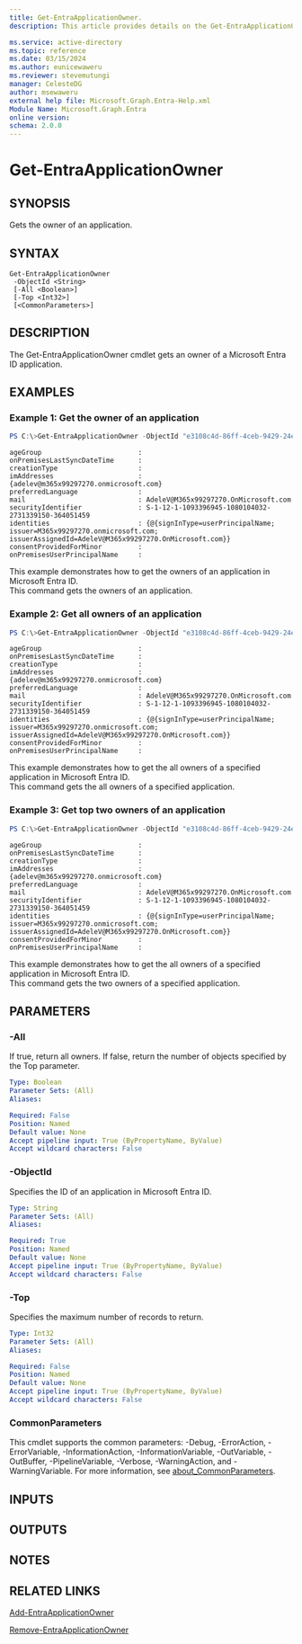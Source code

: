 ```yaml
---
title: Get-EntraApplicationOwner.
description: This article provides details on the Get-EntraApplicationOwner command.

ms.service: active-directory
ms.topic: reference
ms.date: 03/15/2024
ms.author: eunicewaweru
ms.reviewer: stevemutungi
manager: CelesteDG
author: msewaweru
external help file: Microsoft.Graph.Entra-Help.xml
Module Name: Microsoft.Graph.Entra
online version:
schema: 2.0.0
---
```


# Get-EntraApplicationOwner

## SYNOPSIS
Gets the owner of an application.

## SYNTAX

```
Get-EntraApplicationOwner 
 -ObjectId <String> 
 [-All <Boolean>] 
 [-Top <Int32>] 
 [<CommonParameters>]
```

## DESCRIPTION
The Get-EntraApplicationOwner cmdlet gets an owner of a Microsoft Entra ID application.

## EXAMPLES

### Example 1: Get the owner of an application
```powershell
PS C:\>Get-EntraApplicationOwner -ObjectId "e3108c4d-86ff-4ceb-9429-24e85b4b8cea"
```
```output
ageGroup                        :
onPremisesLastSyncDateTime      :
creationType                    :
imAddresses                     : {adelev@m365x99297270.onmicrosoft.com}
preferredLanguage               :
mail                            : AdeleV@M365x99297270.OnMicrosoft.com
securityIdentifier              : S-1-12-1-1093396945-1080104032-2731339150-364051459
identities                      : {@{signInType=userPrincipalName; issuer=M365x99297270.onmicrosoft.com; issuerAssignedId=AdeleV@M365x99297270.OnMicrosoft.com}}
consentProvidedForMinor         :
onPremisesUserPrincipalName     :
```

This example demonstrates how to get the owners of an application in Microsoft Entra ID.  
This command gets the owners of an application.

### Example 2: Get all owners of an application
```powershell
PS C:\>Get-EntraApplicationOwner -ObjectId "e3108c4d-86ff-4ceb-9429-24e85b4b8cea" -All $true
```
```output
ageGroup                        :
onPremisesLastSyncDateTime      :
creationType                    :
imAddresses                     : {adelev@m365x99297270.onmicrosoft.com}
preferredLanguage               :
mail                            : AdeleV@M365x99297270.OnMicrosoft.com
securityIdentifier              : S-1-12-1-1093396945-1080104032-2731339150-364051459
identities                      : {@{signInType=userPrincipalName; issuer=M365x99297270.onmicrosoft.com; issuerAssignedId=AdeleV@M365x99297270.OnMicrosoft.com}}
consentProvidedForMinor         :
onPremisesUserPrincipalName     :
```

This example demonstrates how to get the all owners of a specified application in Microsoft Entra ID.  
This command gets the all owners of a specified application.

### Example 3: Get top two owners of an application
```powershell
PS C:\>Get-EntraApplicationOwner -ObjectId "e3108c4d-86ff-4ceb-9429-24e85b4b8cea" -Top 2
```
```output
ageGroup                        :
onPremisesLastSyncDateTime      :
creationType                    :
imAddresses                     : {adelev@m365x99297270.onmicrosoft.com}
preferredLanguage               :
mail                            : AdeleV@M365x99297270.OnMicrosoft.com
securityIdentifier              : S-1-12-1-1093396945-1080104032-2731339150-364051459
identities                      : {@{signInType=userPrincipalName; issuer=M365x99297270.onmicrosoft.com; issuerAssignedId=AdeleV@M365x99297270.OnMicrosoft.com}}
consentProvidedForMinor         :
onPremisesUserPrincipalName     :
```

This example demonstrates how to get the all owners of a specified application in Microsoft Entra ID.  
This command gets the two owners of a specified application.

## PARAMETERS

### -All
If true, return all owners.
If false, return the number of objects specified by the Top parameter.

```yaml
Type: Boolean
Parameter Sets: (All)
Aliases:

Required: False
Position: Named
Default value: None
Accept pipeline input: True (ByPropertyName, ByValue)
Accept wildcard characters: False
```

### -ObjectId
Specifies the ID of an application in Microsoft Entra ID.

```yaml
Type: String
Parameter Sets: (All)
Aliases:

Required: True
Position: Named
Default value: None
Accept pipeline input: True (ByPropertyName, ByValue)
Accept wildcard characters: False
```

### -Top
Specifies the maximum number of records to return.

```yaml
Type: Int32
Parameter Sets: (All)
Aliases:

Required: False
Position: Named
Default value: None
Accept pipeline input: True (ByPropertyName, ByValue)
Accept wildcard characters: False
```

### CommonParameters
This cmdlet supports the common parameters: -Debug, -ErrorAction, -ErrorVariable, -InformationAction, -InformationVariable, -OutVariable, -OutBuffer, -PipelineVariable, -Verbose, -WarningAction, and -WarningVariable. For more information, see [about_CommonParameters](http://go.microsoft.com/fwlink/?LinkID=113216).

## INPUTS

## OUTPUTS

## NOTES

## RELATED LINKS

[Add-EntraApplicationOwner](Add-EntraApplicationOwner.md)

[Remove-EntraApplicationOwner](Remove-EntraApplicationOwner.md)

